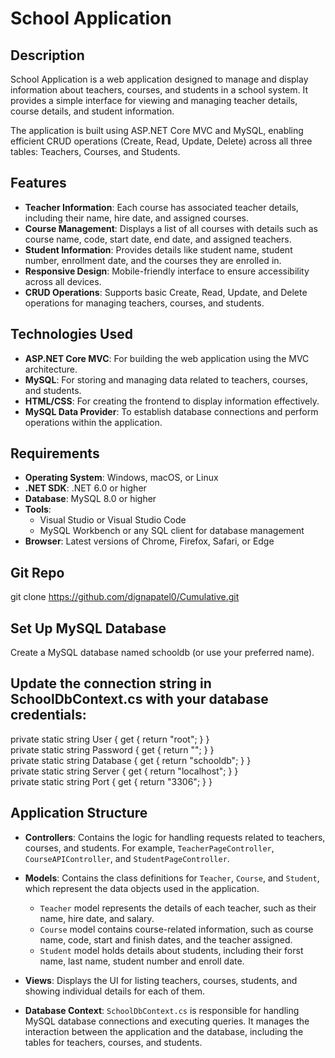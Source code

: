 # School Application

## Description
School Application is a web application designed to manage and display information about teachers, courses, and students in a school system. It provides a simple interface for viewing and managing teacher details, course details, and student information.

The application is built using ASP.NET Core MVC and MySQL, enabling efficient CRUD operations (Create, Read, Update, Delete) across all three tables: Teachers, Courses, and Students.

## Features
- **Teacher Information**: Each course has associated teacher details, including their name, hire date, and assigned courses.
- **Course Management**: Displays a list of all courses with details such as course name, code, start date, end date, and assigned teachers.
- **Student Information**: Provides details like student name, student number, enrollment date, and the courses they are enrolled in.
- **Responsive Design**: Mobile-friendly interface to ensure accessibility across all devices.
- **CRUD Operations**: Supports basic Create, Read, Update, and Delete operations for managing teachers, courses, and students.

## Technologies Used
- **ASP.NET Core MVC**: For building the web application using the MVC architecture.
- **MySQL**: For storing and managing data related to teachers, courses, and students.
- **HTML/CSS**: For creating the frontend to display information effectively.
- **MySQL Data Provider**: To establish database connections and perform operations within the application.

## Requirements
- **Operating System**: Windows, macOS, or Linux
- **.NET SDK**: .NET 6.0 or higher
- **Database**: MySQL 8.0 or higher
- **Tools**:
  - Visual Studio or Visual Studio Code
  - MySQL Workbench or any SQL client for database management
- **Browser**: Latest versions of Chrome, Firefox, Safari, or Edge

## Git Repo
git clone https://github.com/dignapatel0/Cumulative.git


## Set Up MySQL Database
Create a MySQL database named schooldb (or use your preferred name).

## Update the connection string in SchoolDbContext.cs with your database credentials:

private static string User { get { return "root"; } } <br>
private static string Password { get { return ""; } } <br>
private static string Database { get { return "schooldb"; } } <br>
private static string Server { get { return "localhost"; } } <br>
private static string Port { get { return "3306"; } } <br>


## Application Structure

- **Controllers**: Contains the logic for handling requests related to teachers, courses, and students. For example, `TeacherPageController`, `CourseAPIController`, and `StudentPageController`.
  
- **Models**: Contains the class definitions for `Teacher`, `Course`, and `Student`, which represent the data objects used in the application. 
  - `Teacher` model represents the details of each teacher, such as their name, hire date, and salary.
  - `Course` model contains course-related information, such as course name, code, start and finish dates, and the teacher assigned.
  - `Student` model holds details about students, including their forst name, last name, student number and enroll date.
  
- **Views**: Displays the UI for listing teachers, courses, students, and showing individual details for each of them.

- **Database Context**: `SchoolDbContext.cs` is responsible for handling MySQL database connections and executing queries. It manages the interaction between the application and the database, including the tables for teachers, courses, and students.
